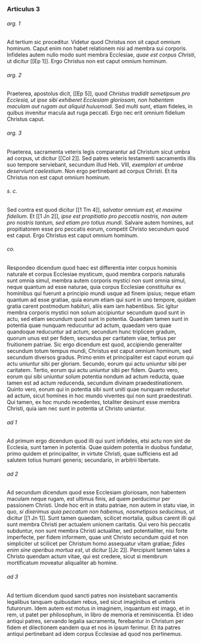 ### Articulus 3

###### arg. 1
Ad tertium sic proceditur. Videtur quod Christus non sit caput omnium hominum. Caput enim non habet relationem nisi ad membra sui corporis. Infideles autem nullo modo sunt membra Ecclesiae, *quae est corpus Christi*, ut dicitur [[Ep 1]]. Ergo Christus non est caput omnium hominum.

###### arg. 2
Praeterea, apostolus dicit, [[Ep 5]], quod *Christus tradidit semetipsum pro Ecclesia, ut ipse sibi exhiberet Ecclesiam gloriosam, non habentem maculam aut rugam aut aliquid huiusmodi*. Sed multi sunt, etiam fideles, in quibus invenitur macula aut ruga peccati. Ergo nec erit omnium fidelium Christus caput.

###### arg. 3
Praeterea, sacramenta veteris legis comparantur ad Christum sicut umbra ad corpus, ut dicitur [[Col 2]]. Sed patres veteris testamenti sacramentis illis suo tempore serviebant, secundum illud Heb. VIII, *exemplari et umbrae deserviunt caelestium*. Non ergo pertinebant ad corpus Christi. Et ita Christus non est caput omnium hominum.

###### s. c.
Sed contra est quod dicitur [[1 Tm 4]], *salvator omnium est, et maxime fidelium*. Et [[1 Jn 2]], *ipse est propitiatio pro peccatis nostris, non autem pro nostris tantum, sed etiam pro totius mundi*. Salvare autem homines, aut propitiatorem esse pro peccatis eorum, competit Christo secundum quod est caput. Ergo Christus est caput omnium hominum.

###### co.
Respondeo dicendum quod haec est differentia inter corpus hominis naturale et corpus Ecclesiae mysticum, quod membra corporis naturalis sunt omnia simul, membra autem corporis mystici non sunt omnia simul, neque quantum ad esse naturae, quia corpus Ecclesiae constituitur ex hominibus qui fuerunt a principio mundi usque ad finem ipsius; neque etiam quantum ad esse gratiae, quia eorum etiam qui sunt in uno tempore, quidam gratia carent postmodum habituri, aliis eam iam habentibus. Sic igitur membra corporis mystici non solum accipiuntur secundum quod sunt in actu, sed etiam secundum quod sunt in potentia. Quaedam tamen sunt in potentia quae nunquam reducuntur ad actum, quaedam vero quae quandoque reducuntur ad actum, secundum hunc triplicem gradum, quorum unus est per fidem, secundus per caritatem viae, tertius per fruitionem patriae. Sic ergo dicendum est quod, accipiendo generaliter secundum totum tempus mundi, Christus est caput omnium hominum, sed secundum diversos gradus. Primo enim et principaliter est caput eorum qui actu uniuntur sibi per gloriam. Secundo, eorum qui actu uniuntur sibi per caritatem. Tertio, eorum qui actu uniuntur sibi per fidem. Quarto vero, eorum qui sibi uniuntur solum potentia nondum ad actum reducta, quae tamen est ad actum reducenda, secundum divinam praedestinationem. Quinto vero, eorum qui in potentia sibi sunt uniti quae nunquam reducetur ad actum, sicut homines in hoc mundo viventes qui non sunt praedestinati. Qui tamen, ex hoc mundo recedentes, totaliter desinunt esse membra Christi, quia iam nec sunt in potentia ut Christo uniantur.

###### ad 1
Ad primum ergo dicendum quod illi qui sunt infideles, etsi actu non sint de Ecclesia, sunt tamen in potentia. Quae quidem potentia in duobus fundatur, primo quidem et principaliter, in virtute Christi, quae sufficiens est ad salutem totius humani generis; secundario, in arbitrii libertate.

###### ad 2
Ad secundum dicendum quod esse Ecclesiam gloriosam, non habentem maculam neque rugam, est ultimus finis, ad quem perducimur per passionem Christi. Unde hoc erit in statu patriae, non autem in statu viae, in quo, *si dixerimus quia peccatum non habemus, nosmetipsos seducimus*, ut dicitur [[1 Jn 1]]. Sunt tamen quaedam, scilicet mortalia, quibus carent illi qui sunt membra Christi per actualem unionem caritatis. Qui vero his peccatis subduntur, non sunt membra Christi actualiter, sed potentialiter, nisi forte imperfecte, per fidem informem, quae unit Christo secundum quid et non simpliciter ut scilicet per Christum homo assequatur vitam gratiae; *fides enim sine operibus mortua est*, ut dicitur [[Jc 2]]. Percipiunt tamen tales a Christo quendam actum vitae, qui est credere, sicut si membrum mortificatum moveatur aliqualiter ab homine.

###### ad 3
Ad tertium dicendum quod sancti patres non insistebant sacramentis legalibus tanquam quibusdam rebus, sed sicut imaginibus et umbris futurorum. Idem autem est motus in imaginem, inquantum est imago, et in rem, ut patet per philosophum, in libro de memoria et reminiscentia. Et ideo antiqui patres, servando legalia sacramenta, ferebantur in Christum per fidem et dilectionem eandem qua et nos in ipsum ferimur. Et ita patres antiqui pertinebant ad idem corpus Ecclesiae ad quod nos pertinemus.

